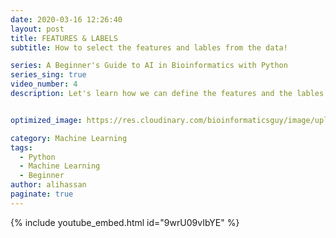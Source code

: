 ```yaml
---
date: 2020-03-16 12:26:40
layout: post
title: FEATURES & LABELS
subtitle: How to select the features and lables from the data!

series: A Beginner's Guide to AI in Bioinformatics with Python
series_sing: true
video_number: 4
description: Let's learn how we can define the features and the lables from our data.


optimized_image: https://res.cloudinary.com/bioinformaticsguy/image/upload/c_scale,h_380/v1596696392/Machine%20Learning%20For%20Bioinformatics/MLINBINF-004.png

category: Machine Learning
tags:
  - Python
  - Machine Learning
  - Beginner
author: alihassan
paginate: true
---
```


{% include youtube_embed.html id="9wrU09vIbYE" %}






